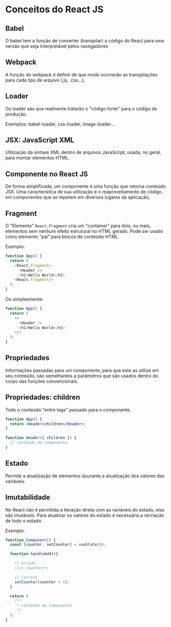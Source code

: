 # Conceitos do React JS

## Babel

O babel tem a função de converter (transpilar) o código do React para uma versão que seja interpretável pelos navegadores

## Webpack

A função do webpack é definir de que modo ocorrerão as transpilações para cada tipo de arquivo (.js, .css...);

## Loader

Os loader são que realmente tratarão o "código fonte" para o código de produção.

Exemplos: babel-loader, css-loader, image-loader...

## JSX: JavaScript XML

Utilização da sintaxe XML dentro de arquivos JavaScript, usada, no geral, para montar elementos HTML.

## Componente no React JS

De forma simplificada, um componente é uma função que retorna conteúdo JSX. Uma caracteristica de sua utilização é o reaproveitamento de código, em componentes que se repetem em diversos lugares da aplicação;

## Fragment

O "Elemento" `React.Fragment` cria um "container" para dois, ou mais, elementos sem nenhum efeito estrutural no HTML gerado. Pode ser usado como elemento "pai" para blocos de conteúdo HTML.

Exemplo:

```javascript
function App() {
  return (
    <React.Fragment>
      <Header />
      <h1>Hello World</h1>
    <React.Fragment/>
  );
}
```

Ou simplesmente:

```javascript
function App() {
  return (
    <>
      <Header />
      <h1>Hello World</h1>
    </>
  );
}
```

## Propriedades

Informações passadas para um componente, para que este as utilize em seu conteúdo, são semelhantes a parâmetros que são usados dentro do corpo das funções convencionais.

## Propriedades: children

Todo o conteúdo "entre tags" passado para o componente.

```jsx
function App() {
  return <Header>children</Header>;
}
```

```jsx
function Header({ children }) {
  // conteúdo do componente
}
```

## Estado

Permite a atualização de elementos duurante a atualização dos valores das variáveis.

## Imutabilidade

No React não é permitida a iteração direta com as variáveis do estado, elas são imutáveis. Para atualizar os valores do estado é necessária a recriação de todo o estado.

Exemplo:

```jsx
function Component() {
  const [counter, setCounter] = useState(0);

  function handleAdd(){

    // errado
    //=> counter++;

    // correto
    setCounter(counter + 1);
  }

  return (
    /**
     * conteúdo do componente
     */
  );
}
```

